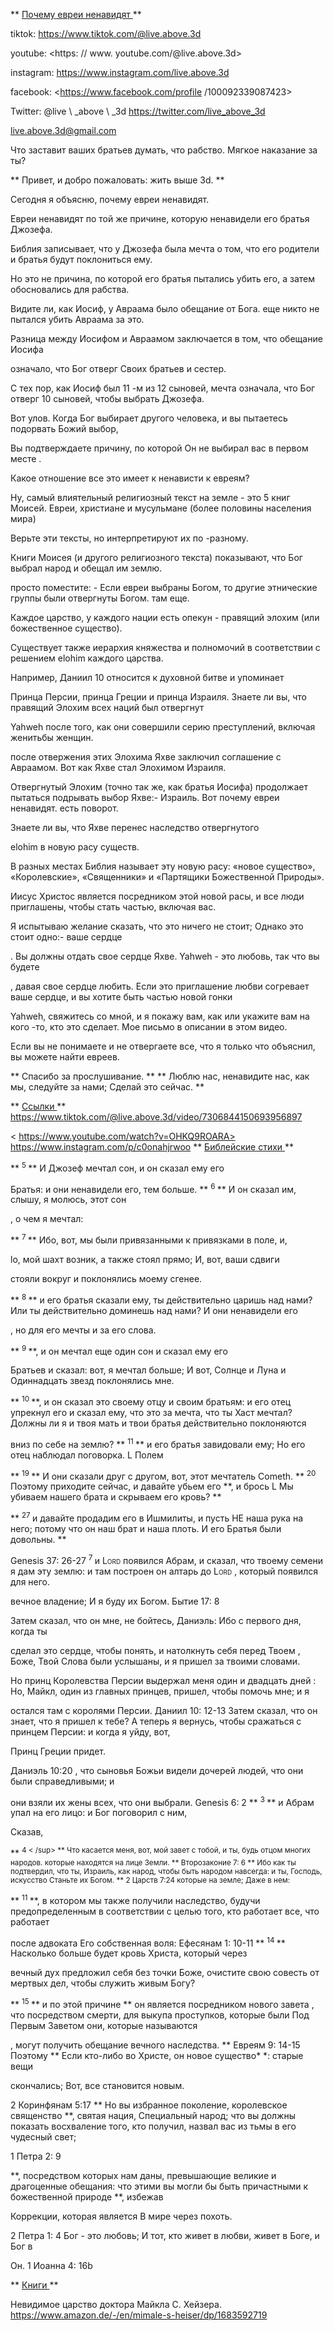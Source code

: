 ** <u> Почему евреи ненавидят </u> **

tiktok: <https://www.tiktok.com/@live.above.3d>

youtube: <https: // www. youtube.com/@live.above.3d>

instagram: <https://www.instagram.com/live.above.3d>

facebook: <https://www.facebook.com/profile /100092339087423>

Twitter: @live \ _above \ _3d <https://twitter.com/live_above_3d>

<live.above.3d@gmail.com>

Что заставит ваших братьев думать, что рабство. Мягкое наказание за
ты?

** Привет, и добро пожаловать: жить выше 3d. **

Сегодня я объясню, почему евреи ненавидят.

Евреи ненавидят по той же причине, которую ненавидели его братья Джозефа.  

Библия записывает, что у Джозефа была мечта о том, что его родители и братья
будут поклониться ему.

Но это не причина, по которой его братья пытались убить его, а затем обосновались
для рабства.

Видите ли, как Иосиф, у Авраама было обещание от Бога.
еще никто не пытался убить Авраама за это.

Разница между Иосифом и Авраамом заключается в том, что обещание Иосифа

означало, что Бог отверг Своих братьев и сестер.

С тех пор, как Иосиф был 11 -м из 12 сыновей, мечта означала, что Бог отверг
10 сыновей, чтобы выбрать Джозефа.  

Вот улов.
Когда Бог выбирает другого человека, и вы пытаетесь подорвать Божий выбор,

Вы подтверждаете причину, по которой Он не выбирал вас в первом месте
.

Какое отношение все это имеет к ненависти к евреям?

Ну, самый влиятельный религиозный текст на земле - это 5 книг
Моисей.
Евреи, христиане и мусульмане (более половины населения мира)

Верьте эти тексты, но интерпретируют их по -разному.

Книги Моисея (и другого религиозного текста) показывают, что Бог выбрал народ
и обещал им землю.

просто поместите: - Если евреи выбраны Богом, то другие этнические группы были отвергнуты Богом.
там еще.

Каждое царство, у каждого нации есть опекун - правящий элохим (или божественное
существо).

Существует также иерархия княжества и полномочий в соответствии с решением
elohim каждого царства.

Например, Даниил 10 относится к духовной битве и упоминает

Принца Персии, принца Греции и принца Израиля.
Знаете ли вы, что правящий Элохим всех наций был отвергнут

Yahweh после того, как они совершили серию преступлений, включая женитьбы
женщин.

после отвержения этих Элохима Яхве заключил соглашение с Авраамом.
Вот как Яхве стал Элохимом Израиля.

Отвергнутый Элохим (точно так же, как братья Иосифа) продолжает пытаться подрывать выбор Яхве:- Израиль.
Вот почему евреи ненавидят.
есть поворот.

Знаете ли вы, что Яхве перенес наследство отвергнутого

elohim в новую расу существ.

В разных местах Библия называет эту новую расу: «новое существо»,
«Королевские», «Священники» и «Партящики Божественной Природы».

Иисус Христос является посредником этой новой расы, и все люди приглашены, чтобы стать частью, включая вас.

Я испытываю желание сказать, что это ничего не стоит; Однако это стоит одно:- ваше сердце

.
Вы должны отдать свое сердце Яхве. Yahweh - это любовь, так что вы будете

, давая свое сердце любить.
Если это приглашение любви согревает ваше сердце, и вы хотите быть частью новой гонки

Yahweh, свяжитесь со мной, и я покажу вам, как или укажите вам на кого -то, кто это сделает.
Мое письмо в описании в этом видео.

Если вы не понимаете и не отвергаете все, что я только что объяснил, вы можете найти евреев.

** Спасибо за прослушивание. **
** Люблю нас, ненавидите нас, как мы, следуйте за нами; Сделай это сейчас. **

** <u> Ссылки </u> **
<https://www.tiktok.com/@live.above.3d/video/7306844150693956897>

< https://www.youtube.com/watch?v=OHKQ9ROARA>
<https://www.instagram.com/p/c0onahjrwoo>
** <u> Библейские стихи </u> **

** <sup> 5 </sup> ** И Джозеф мечтал сон, и он сказал ему его

Братья: и они ненавидели его, тем больше.
** <sup> 6 </sup> ** И он сказал им, слышу, я молюсь, этот сон

, о чем я мечтал:

** <sup> 7 </sup> ** Ибо, вот, мы были привязанными к привязками в поле, и,

lo, мой шахт возник, а также стоял прямо; И, вот, ваши сдвиги

стояли вокруг и поклонялись моему сгенее.

** <sup> 8 </sup> ** и его братья сказали ему, ты действительно царишь над нами? Или ты действительно доминешь над нами? И они ненавидели его

, но для его мечты и за его слова.

** <sup> 9 </sup> **, и он мечтал еще один сон и сказал ему его

Братьев и сказал: вот, я мечтал больше; И вот,
Солнце и Луна и Одиннадцать звезд поклонялись мне.

** <sup> 10 </sup> **, и он сказал это своему отцу и своим братьям: и
его отец упрекнул его и сказал ему, что это за мечта, что ты   Хаст мечтал? Должны ли я и твоя мать и твои братья действительно поклоняются

вниз по себе на землю?
** <sup> 11 </sup> ** и его братья завидовали ему; Но его отец наблюдал
поговорка. L Полем

** <SUP> 19 </sup> ** И они сказали друг с другом, вот, этот мечтатель
Cometh.
** <SUP> 20 </sup> Поэтому приходите сейчас, и давайте убьем его **, и брось L  Мы убиваем нашего брата и скрываем его кровь? **

** <SUP> 27 </sup> и давайте продадим его в Ишмилиты, и пусть
НЕ наша рука на него; потому что он наш брат и наша плоть. И его
Братья были довольны. **

Genesis 37: 26-27
<sup> 7 </sup> и <span class = "smallcaps"> Lord </span> появился   Абрам, и сказал, что твоему семени я дам эту землю: и там построен
он алтарь до <span class = "smallcaps"> Lord </span>, который появился
для него.  

вечное владение; И я буду их Богом.
Бытие 17: 8

Затем сказал, что он мне, не бойтесь, Даниэль: Ибо с первого дня, когда ты

сделал это сердце, чтобы понять, и натолкнуть себя перед Твоем
, Боже, Твой Слова были услышаны, и я пришел за твоими словами.

Но принц Королевства Персии выдержал меня один и двадцать дней
: Но, Майкл, один из главных принцев, пришел, чтобы помочь мне; и я

остался там с королями Персии.
Даниил 10: 12-13
Затем сказал, что он знает, что я пришел к тебе? А теперь я вернусь, чтобы сражаться с принцем Персии: и когда я уйду, вот,

Принц Греции придет.

Даниэль 10:20
, что сыновья Божьи видели дочерей людей, что они были справедливыми; и

они взяли их жены всех, что они выбрали.
Genesis 6: 2
** <sup> 3 </sup> ** и Абрам упал на его лицо: и Бог поговорил с ним,

Сказав,

** <SUP> 4 < /sup> ** Что касается меня, вот, мой завет с тобой, и ты, будь отцом многих народов.   которые находятся на лице Земли. **
Второзаконие 7: 6
** Ибо как ты подтвердил, что ты, Израиль, как народ, чтобы быть народом навсегда: и ты, Господь, искусство Станьте их Богом. **
2 Царств 7:24 которые на земле; Даже в нем:

** <sup> 11 </sup> **, в котором мы также получили наследство, будучи предопределенным в соответствии с целью того, кто работает все, что работает

после адвоката Его собственная воля:
Ефесянам 1: 10-11
** <SUP> 14 </sup> ** Насколько больше будет кровь Христа, который через

вечный дух предложил себя без точки Боже, очистите свою совесть от мертвых дел, чтобы служить живым Богу?

** <SUP> 15 </sup> ** и по этой причине ** он является посредником нового завета
, что посредством смерти, для выкупа
проступков, которые были Под Первым Заветом они, которые называются

, могут получить обещание вечного наследства. **
Евреям 9: 14-15
Поэтому ** Если кто-либо во Христе, он новое существо* *: старые вещи

скончались; Вот, все становится новым.

2 Коринфянам 5:17
** Но вы избранное поколение, королевское священство **, святая нация,
Специальный народ; что вы должны показать восхваление того, кто получил, назвал вас из тьмы в его чудесный свет;

1 Петра 2: 9

**, посредством которых нам даны, превышающие великие и драгоценные обещания: что
этими вы могли бы быть причастными к божественной природе **, избежав

Коррекции, которая является В мире через похоть.

2 Петра 1: 4
Бог - это любовь; И тот, кто живет в любви, живет в Боге, и Бог в

Он.
1 Иоанна 4: 16b

** <u> Книги </u> **

Невидимое царство доктора Майкла С. Хейзера.
<https://www.amazon.de/-/en/mimale-s-heiser/dp/1683592719>



















